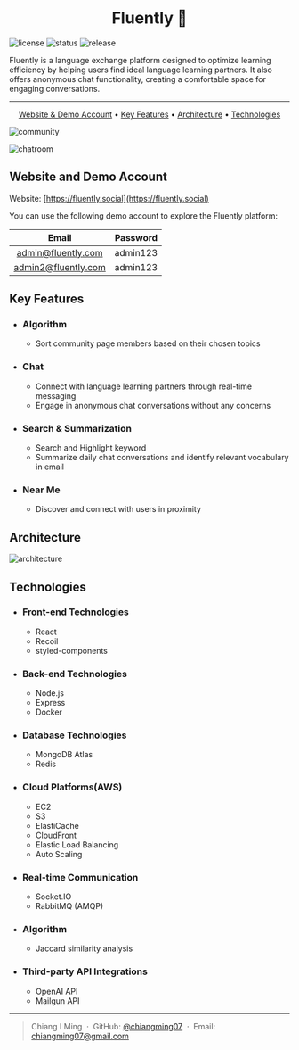<h1 align="center">
  Fluently 🌱
</h1>

![license](https://img.shields.io/badge/license-MIT-green)
![status](https://img.shields.io/badge/status-active-blue)
![release](https://img.shields.io/badge/release-v1.0.0-red)

Fluently is a language exchange platform designed to optimize learning efficiency by helping users find ideal language learning partners. It also offers anonymous chat functionality, creating a comfortable space for engaging conversations.

---

<p align="center">
  <a href="#website-and-demo-account">Website & Demo Account</a>  •
  <a href="#key-features">Key Features</a> •
  <a href="#architecture">Architecture</a> •
  <a href="#technologies">Technologies</a>
</p>

![community](https://fluently-upload-s3-bucket.s3.ap-northeast-1.amazonaws.com/community.png)

![chatroom](https://fluently-upload-s3-bucket.s3.ap-northeast-1.amazonaws.com/chatroom.png)

## Website and Demo Account

Website: [https://fluently.social](https://fluently.social)

You can use the following demo account to explore the Fluently platform:

|        Email        | Password |
| :-----------------: | :------: |
| admin@fluently.com  | admin123 |
| admin2@fluently.com | admin123 |

## Key Features

- ### Algorithm
  - Sort community page members based on their chosen topics
- ### Chat
  - Connect with language learning partners through real-time messaging
  - Engage in anonymous chat conversations without any concerns
- ### Search & Summarization
  - Search and Highlight keyword
  - Summarize daily chat conversations and identify relevant vocabulary in email
- ### Near Me
  - Discover and connect with users in proximity

## Architecture

![architecture](https://fluently-upload-s3-bucket.s3.ap-northeast-1.amazonaws.com/architecture.png)

## Technologies

- ### Front-end Technologies

  - React
  - Recoil
  - styled-components

- ### Back-end Technologies

  - Node.js
  - Express
  - Docker

- ### Database Technologies

  - MongoDB Atlas
  - Redis

- ### Cloud Platforms(AWS)

  - EC2
  - S3
  - ElastiCache
  - CloudFront
  - Elastic Load Balancing
  - Auto Scaling

- ### Real-time Communication

  - Socket.IO
  - RabbitMQ (AMQP)

- ### Algorithm

  - Jaccard similarity analysis

- ### Third-party API Integrations
  - OpenAI API
  - Mailgun API

---

> Chiang I Ming &nbsp;&middot;&nbsp;
> GitHub: [@chiangming07](https://github.com/chiangming07/Fluently-Social) &nbsp;&middot;&nbsp;
> Email: [chiangming07@gmail.com](chiangming07@gmail.com)

